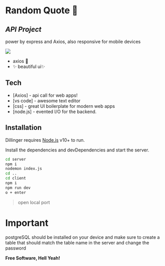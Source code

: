 # Random Quote 🗿
## _API Project_





power by express and Axios,
also responsive for mobile devices

![](./image.png)



- axios 🌲
- ✨ beautiful ui✨ 





## Tech

- [Axios] - api call for web apps!
- [vs code] - awesome text editor
- [css] - great UI boilerplate for modern web apps
- [node.js] - evented I/O for the backend.

## Installation

Dillinger requires [Node.js](https://nodejs.org/) v10+ to run.

Install the dependencies and devDependencies and start the server.

```sh
cd server
npm i
nodemon index.js
cd ..
cd client
npm i
npm run dev
o + enter
```

> open local port

# Important
postgreSQL should be installed on your device 
and make sure to create a table that should match the table name in the 
server and change the password 

**Free Software, Hell Yeah!**



